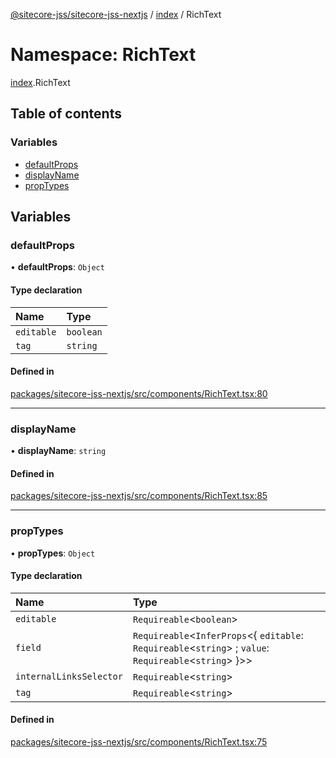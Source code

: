 [@sitecore-jss/sitecore-jss-nextjs](../README.md) / [index](index.md) / RichText

# Namespace: RichText

[index](index.md).RichText

## Table of contents

### Variables

- [defaultProps](index.RichText.md#defaultprops)
- [displayName](index.RichText.md#displayname)
- [propTypes](index.RichText.md#proptypes)

## Variables

### defaultProps

• **defaultProps**: `Object`

#### Type declaration

| Name | Type |
| :------ | :------ |
| `editable` | `boolean` |
| `tag` | `string` |

#### Defined in

[packages/sitecore-jss-nextjs/src/components/RichText.tsx:80](https://github.com/Sitecore/jss/blob/5f14bc2ea/packages/sitecore-jss-nextjs/src/components/RichText.tsx#L80)

___

### displayName

• **displayName**: `string`

#### Defined in

[packages/sitecore-jss-nextjs/src/components/RichText.tsx:85](https://github.com/Sitecore/jss/blob/5f14bc2ea/packages/sitecore-jss-nextjs/src/components/RichText.tsx#L85)

___

### propTypes

• **propTypes**: `Object`

#### Type declaration

| Name | Type |
| :------ | :------ |
| `editable` | `Requireable`\<`boolean`\> |
| `field` | `Requireable`\<`InferProps`\<\{ `editable`: `Requireable`\<`string`\> ; `value`: `Requireable`\<`string`\>  }\>\> |
| `internalLinksSelector` | `Requireable`\<`string`\> |
| `tag` | `Requireable`\<`string`\> |

#### Defined in

[packages/sitecore-jss-nextjs/src/components/RichText.tsx:75](https://github.com/Sitecore/jss/blob/5f14bc2ea/packages/sitecore-jss-nextjs/src/components/RichText.tsx#L75)
